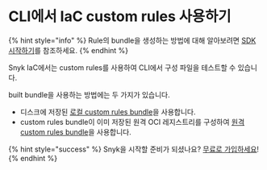 # CLI에서 IaC custom rules 사용하기

{% hint style="info" %}
Rule의 bundle을 생성하는 방법에 대해 알아보려면 [SDK 시작하기](../getting-started-with-the-sdk/)를 참조하세요.
{% endhint %}

Snyk IaC에서는 custom rules를 사용하여 CLI에서 구성 파일을 테스트할 수 있습니다.

built bundle을 사용하는 방법에는 두 가지가 있습니다.

* 디스크에 저장된 [로컬 custom rules bundle](../how-to-run-custom-rules-with-the-snyk-cli/using-a-local-custom-rules-bundle.md)을 사용합니다.
* custom rules bundle이 이미 저장된 원격 OCI 레지스트리를 구성하여 [원격 custom rules bundle](../how-to-run-custom-rules-with-the-snyk-cli/using-a-remote-custom-rules-bundle.md)을 사용합니다.

{% hint style="success" %}
Snyk을 시작할 준비가 되셨나요? [무료로 가입하세요](https://snyk.io/login?cta=sign-up\&loc=footer\&page=support\_docs\_page)!
{% endhint %}
